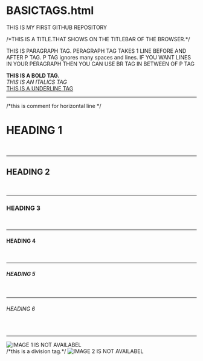 # BASICTAGS.html
THIS IS MY FIRST GITHUB REPOSITORY
<html>
  <head>
    <title>HTML BASIC TAGS </title>/*THIS IS A TITLE.THAT SHOWS ON THE TITLEBAR OF THE BROWSER.*/
  </head>

  <body>
    <p>THIS IS PARAGRAPH TAG. PERAGRAPH TAG TAKES 1 LINE BEFORE AND AFTER P TAG. P TAG ignores many spaces and lines. IF YOU WANT LINES IN YOUR PERAGRAPH THEN YOU CAN USE BR TAG IN BETWEEN OF P TAG</p>
    <b>THIS IS A BOLD TAG.</b><br>
    <i>THIS IS AN ITALICS TAG</i><br>
    <u>THIS IS A UNDERLINE TAG</u><br>
    <hr>/*this is comment for horizontal line */
    <h1>HEADING 1</h1><br>
    <hr>
    <h2>HEADING 2</h2><br>
    <hr>
    <h3>HEADING 3</h3><br>
    <hr>
    <h4>HEADING 4</h4><br>
    <hr>
    <h5>HEADING 5</h5><br>
    <hr>
    <h6>HEADING 6</h6><br>
    <hr>
    <img src="/home/ubuntu/Pictures/Screenshots/Screenshot from 2024-12-06 10-24-12.png" alt="IMAGE 1 IS NOT AVAILABEL">
    <div>/*this is a division tag.*/
    <img src="/home/ubuntu/Pictures/Screenshots/Screenshot from 2024-12-06 10-24-56.png" alt="IMAGE 2 IS NOT AVAILABEL">
  </body>
</html>
